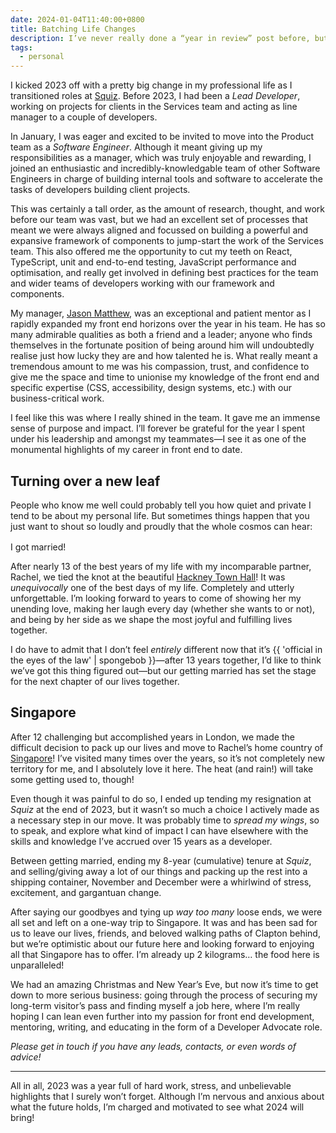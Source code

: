 ```yaml
---
date: 2024-01-04T11:40:00+0800
title: Batching Life Changes
description: I’ve never really done a “year in review” post before, but 2023 and, in particular, the last few months, have brought tides of change that I feel the need to share.
tags:
  - personal
---
```


I kicked 2023 off with a pretty big change in my professional life as I transitioned roles at [Squiz](https://squiz.net). Before 2023, I had been a *Lead Developer*, working on projects for clients in the Services team and acting as line manager to a couple of developers.

In January, I was eager and excited to be invited to move into the Product team as a *Software Engineer*. Although it meant giving up my responsibilities as a manager, which was truly enjoyable and rewarding, I joined an enthusiastic and incredibly-knowledgable team of other Software Engineers in charge of building internal tools and software to accelerate the tasks of developers building client projects.

This was certainly a tall order, as the amount of research, thought, and work before our team was vast, but we had an excellent set of processes that meant we were always aligned and focussed on building a powerful and expansive framework of components to jump-start the work of the Services team. This also offered me the opportunity to cut my teeth on React, TypeScript, unit and end-to-end testing, JavaScript performance and optimisation, and really get involved in defining best practices for the team and wider teams of developers working with our framework and components.

My manager, [Jason Matthew](https://www.jasonmatthew.dev), was an exceptional and patient mentor as I rapidly expanded my front end horizons over the year in his team. He has so many admirable qualities as both a friend and a leader; anyone who finds themselves in the fortunate position of being around him will undoubtedly realise just how lucky they are and how talented he is. What really meant a tremendous amount to me was his compassion, trust, and confidence to give me the space and time to unionise my knowledge of the front end and specific expertise (CSS, accessibility, design systems, etc.) with our business-critical work.

I feel like this was where I really shined in the team. It gave me an immense sense of purpose and impact. I’ll forever be grateful for the year I spent under his leadership and amongst my teammates—I see it as one of the monumental highlights of my career in front end to date.

## Turning over a new leaf

People who know me well could probably tell you how quiet and private I tend to be about my personal life. But sometimes things happen that you just want to shout so loudly and proudly that the whole cosmos can hear:

<p class=" [ alpha  center ] " style="margin-block-start: 1rem">I got married!</p>

After nearly 13 of the best years of my life with my incomparable partner, Rachel, we tied the knot at the beautiful [Hackney Town Hall](https://www.hackneyvenues.com/hackney-town-hall)! It was *unequivocally* one of the best days of my life. Completely and utterly unforgettable. I’m looking forward to years to come of showing her my unending love, making her laugh every day (whether she wants to or not), and being by her side as we shape the most joyful and fulfilling lives together.

I do have to admit that I don’t feel *entirely* different now that it’s <span class="silly">{{ 'official in the eyes of the law' | spongebob }}</span>—after 13 years together, I’d like to think we’ve got this thing figured out—but our getting married has set the stage for the next chapter of our lives together.

## Singapore

After 12 challenging but accomplished years in London, we made the difficult decision to pack up our lives and move to Rachel’s home country of [Singapore](https://www.openstreetmap.org/#map=14/1.3156/103.9425)! I’ve visited many times over the years, so it’s not completely new territory for me, and I absolutely love it here. The heat (and rain!) will take some getting used to, though!

Even though it was painful to do so, I ended up tending my resignation at *Squiz* at the end of 2023, but it wasn’t so much a choice I actively made as a necessary step in our move. It was probably time to *spread my wings*, so to speak, and explore what kind of impact I can have elsewhere with the skills and knowledge I’ve accrued over 15 years as a developer.

Between getting married, ending my 8-year (cumulative) tenure at *Squiz*, and selling/giving away a lot of our things and packing up the rest into a shipping container, November and December were a whirlwind of stress, excitement, and gargantuan change.

After saying our goodbyes and tying up *way too many* loose ends, we were all set and left on a one-way trip to Singapore. It was and has been sad for us to leave our lives, friends, and beloved walking paths of Clapton behind, but we’re optimistic about our future here and looking forward to enjoying all that Singapore has to offer. I’m already up 2 kilograms… the food here is unparalleled!

We had an amazing Christmas and New Year’s Eve, but now it’s time to get down to more serious business: going through the process of securing my long-term visitor’s pass and finding myself a job here, where I’m really hoping I can lean even further into my passion for front end development, mentoring, writing, and educating in the form of a Developer Advocate role.

*Please get in touch if you have any leads, contacts, or even words of advice!*

--------

All in all, 2023 was a year full of hard work, stress, and unbelievable highlights that I surely won’t forget. Although I’m nervous and anxious about what the future holds, I’m charged and motivated to see what 2024 will bring!
